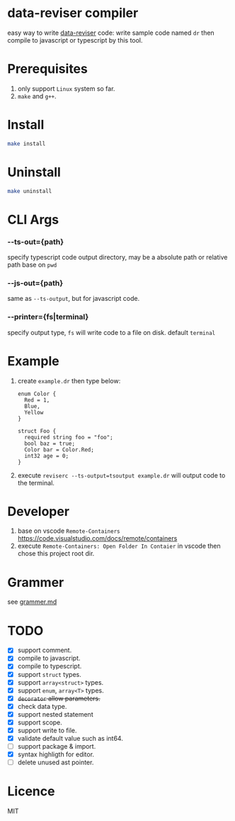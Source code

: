 # data-reviser compiler
easy way to write [data-reviser](https://github.com/CoinXu/data-reviser) code: write sample code named `dr` then compile to javascript or typescript by this tool.

# Prerequisites
1. only support `Linux` system so far.
2. `make` and `g++`.

# Install
```bash
make install
```

# Uninstall
```bash
make uninstall
```

# CLI Args
### --ts-out={path}
specify typescript code output directory, may be a absolute path or relative path base on `pwd`

### --js-out={path}
same as `--ts-output`, but for javascript code.

### --printer={fs|terminal}
specify output type, `fs` will write code to a file on disk.  default `terminal`

# Example
1. create `example.dr` then type below:
   ```
   enum Color {
     Red = 1,
     Blue,
     Yellow
   }

   struct Foo {
     required string foo = "foo";
     bool baz = true;
     Color bar = Color.Red;
     int32 age = 0;
   }
   ```
2. execute `reviserc --ts-output=tsoutput example.dr` will output code to the terminal.

# Developer
1. base on vscode `Remote-Containers` https://code.visualstudio.com/docs/remote/containers
2. execute `Remote-Containers: Open Folder In Contaier` in vscode then chose this project root dir.

# Grammer
see [grammer.md](./grammer.md)

# TODO
+ [x] support comment.
+ [x] compile to javascript.
+ [x] compile to typescript.
+ [x] support `struct` types.
+ [x] support `array<struct>` types.
+ [x] support `enum`, `array<T>` types.
+ [x] ~~`decorator` allow parameters.~~
+ [x] check data type.
+ [x] support nested statement
+ [x] support scope.
+ [x] support write to file.
+ [x] validate default value such as int64.
+ [ ] support package & import.
+ [x] syntax highligth for editor.
+ [ ] delete unused ast pointer.

# Licence
MIT
